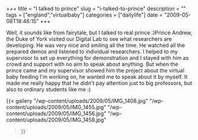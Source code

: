 +++
title = "I talked to prince"
slug = "i-talked-to-prince"
description = ""
tags = ["england","virtualbaby"]
categories = ["dailylife"]
date = "2009-05-08T18:46:15"
+++

Well, it sounds like from fairytale, but I talked to real prince :)Prince Andrew, the Duke of York
visited our Digital Lab to see what researchers are developing. He was very nice and smiling all the time. He watched all the prepared demos and listened to
individual researchers. I helped to my supervisor to set up everything for demonstration and I
stayed with him as crowd and support with no aim to speak about anything. But when the prince came
and my supervisor showed him the project about the virtual baby feeding I'm working on, he wanted
me to speak about it by myself. It made me really happy that he didn't pay attention just to big
professors, but also to ordinary students like me :)

{{< gallery
    "/wp-content/uploads/2009/05/IMG_1408.jpg"
    "/wp-content/uploads/2009/05/IMG_1455.jpg"
    "/wp-content/uploads/2009/05/IMG_1456.jpg"
    "/wp-content/uploads/2009/05/IMG_1458.jpg"
>}}
